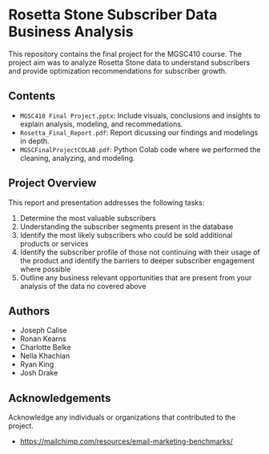 # Rosetta Stone Subscriber Data Business Analysis

This repository contains the final project for the MGSC410 course. The project aim was to analyze Rosetta Stone data to understand subscribers and provide optimization recommendations for subscriber growth. 
 
## Contents

- `MGSC410 Final Project.pptx`: Include visuals, conclusions and insights to explain analysis, modeling, and recommedations.
- `Rosetta_Final_Report.pdf`: Report dicussing our findings and modelings in depth.
- `MGSCFinalProjectCOLAB.pdf`: Python Colab code where we performed the cleaning, analyzing, and modeling.

## Project Overview

This report and presentation addresses the following tasks:

1. Determine the most valuable subscribers
2. Understanding the subscriber segments present in the database
3. Identify the most likely subscribers who could be sold additional products or services
4. Identify the subscriber profile of those not continuing with their usage of the product and identify the barriers to deeper subscriber engagement where possible
5. Outline any business relevant opportunities that are present from your analysis of the data no covered above


## Authors
- Joseph Calise
- Ronan Kearns
- Charlotte Belke
- Nella Khachian
- Ryan King
- Josh Drake

## Acknowledgements

Acknowledge any individuals or organizations that contributed to the project.
- https://mailchimp.com/resources/email-marketing-benchmarks/
